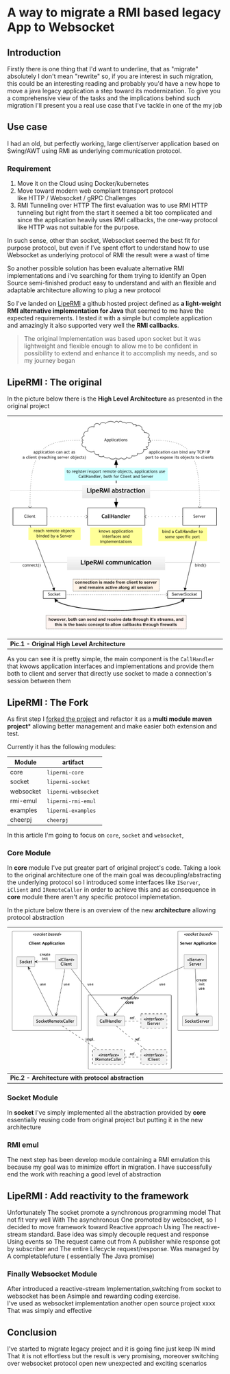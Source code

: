# A way to migrate a RMI based legacy App to Websocket

## Introduction

Firstly there is one thing that I'd want to underline, that as "migrate" absolutely I don't mean "rewrite" so, if you are interest in such migration, this could be an interesting reading and probably you'd have a new hope to move a java legacy application a step toward its modernization.
To give you a comprehensive view of the tasks and the implications behind such migration I'll present you a real use case that I've tackle in one of the my job

## Use case

I had an old, but perfectly working, large client/server application based on Swing/AWT using RMI as underlying communication protocol.

### Requirement

1. Move it on the Cloud using Docker/kubernetes
2. Move toward modern web compliant transport protocol like HTTP / Websocket / gRPC
Challenges
1. RMI Tunneling over HTTP
The first evaluation was to use RMI HTTP tunneling but right from the start it seemed a bit too complicated and since the application heavily uses RMI callbacks, the one-way protocol like HTTP was not suitable for the purpose.

In such sense, other than socket,  Websocket seemed the best fit for purpose protocol, but even if I’ve spent effort to understand how to use Websocket as underlying  protocol of RMI the result were a wast of time

So  another possible solution has been evaluate alternative RMI implementations and i've searching for them trying to identify an Open Source semi-finished product easy to understand and with an flexible and adaptable architecture allowing to plug a new protocol

So I've landed on [LipeRMI]  a github hosted project defined as  **a light-weight RMI alternative implementation for Java** that seemed to me have the expected requirements. I tested it with a simple but complete application and amazingly it also supported very well the **RMI callbacks**.

> The original Implementation was based upon socket but it was lightweight and flexible enough to allow me to be confident in possibility to extend and enhance it to accomplish my needs, and so my journey began 

## LipeRMI : The original

In the picture below there is the **High Level Architecture** as presented in the original project

| ![hla][PIC1] |
| ---
| **Pic.1 - Original High Level Architecture**

As you can see it is pretty simple,  the main component is the `CallHandler` that kwows application interfaces and implementations and provide them both to client and server that directly use socket to made a connection's session between them

## LipeRMI : The Fork

As first step I [forked the project](https://github.com/bsorrentino/lipermi) and refactor it as a **multi module maven project*** allowing better management and make easier both extension and test.

Currently it has the following modules:

Module | artifact
---- | ----
core | `lipermi-core`
socket | `lipermi-socket`
websocket | `lipermi-websocket`
rmi-emul | `lipermi-rmi-emul`
examples | `lipermi-examples`
cheerpj | `cheerpj`

In this article I'm going to focus on `core`, `socket` and `websocket`, 

### Core Module

In **core** module I've put greater part of original project's code. Taking a look to the original architecture one of the main goal was decoupling/abstracting the underlying protocol so I introduced some interfaces like `IServer`, `iClient` and `IRemoteCaller` in order to achieve this and as consequence in **core** module there aren't any specific protocol implemetation.

In the picture below there is an overview of the new **architecture** allowing protocol abstraction

| ![hla][PIC2] |
| ---
| **Pic.2 - Architecture with protocol abstraction**

### Socket Module

In **socket** I've simply implemented all the abstraction provided by **core** essentially reusing code from original project but putting it in the new architecture

### RMI emul

The next step has been develop module containing a RMI emulation this because my goal was to minimize effort in migration.
I have successfully end the work with  reaching a  good level of abstraction


## LipeRMI : Add reactivity to the framework

Unfortunately The socket promote a synchronous programming model That not fit very well With The asynchronous One promoted by websocket, so l decided to move framework toward Reactive approach Using The reactive-stream standard. Base idea was simply decouple request and response Using events so The request came out from A publisher while response got by subscriber and The entire Lifecycle request/response. Was managed by A completablefuture ( essentially The Java promise)

### Finally Websocket Module

After introduced a reactive-stream Implementation,switching from socket to websocket has been Asimple and rewarding coding exercise.  
I've used as websocket implementation another open source project xxxx That was simply and effective


## Conclusion
 
I've started to migrate legacy project and it is going fine just keep IN mind That it is not effortless but the result is very promising, moreover switching over websocket protocol open new unexpected and exciting scenarios


[gRPC]: https://grpc.io
[HTTP]: https://xxx.io
[Websocket]: https://xxx.io
[RMI HTTP tunneling]: https://xxx.io
[LipeRMI]: https://github.com/jorgenpt/lipermi

[PIC1]: ../assets/draft/hla.png
[PIC2]: ../assets/draft/hla2.png